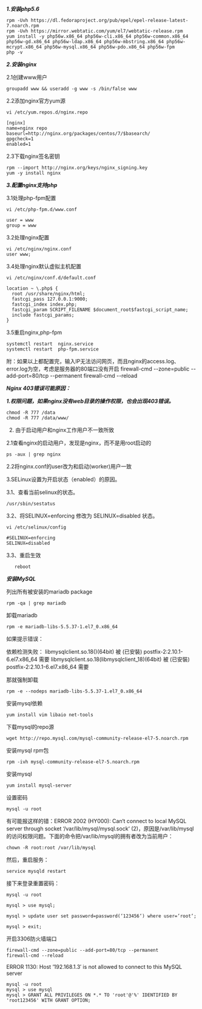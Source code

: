 ***1.安装php5.6***

    rpm -Uvh https://dl.fedoraproject.org/pub/epel/epel-release-latest-7.noarch.rpm
    rpm -Uvh https://mirror.webtatic.com/yum/el7/webtatic-release.rpm
    yum install -y php56w.x86_64 php56w-cli.x86_64 php56w-common.x86_64 php56w-gd.x86_64 php56w-ldap.x86_64 php56w-mbstring.x86_64 php56w-mcrypt.x86_64 php56w-mysql.x86_64 php56w-pdo.x86_64 php56w-fpm
    php -v


***2.安装nginx***

2.1创建www用户

    groupadd www && useradd -g www -s /bin/false www

2.2添加nginx官方yum源

    vi /etc/yum.repos.d/nginx.repo

    [nginx]
    name=nginx repo
    baseurl=http://nginx.org/packages/centos/7/$basearch/
    gpgcheck=1
    enabled=1


2.3下载nginx签名密钥

    rpm --import http://nginx.org/keys/nginx_signing.key
    yum -y install nginx


***3.配置nginx支持php***

3.1处理php-fpm配置

    vi /etc/php-fpm.d/www.conf

    user = www
    group = www


3.2处理nginx配置

    vi /etc/nginx/nginx.conf
    user www;
    
    
3.4处理nginx默认虚拟主机配置

    vi /etc/nginx/conf.d/default.conf 

    location ~ \.php$ {
      root /usr/share/nginx/html;
      fastcgi_pass 127.0.0.1:9000;
      fastcgi_index index.php;
      fastcgi_param SCRIPT_FILENAME $document_root$fastcgi_script_name;
      include fastcgi_params;
    }
    
    
3.5重启nginx,php-fpm

    systemctl restart  nginx.service
    systemctl restart  php-fpm.service


附：如果以上都配置完，输入IP无法访问网页，而且nginx的access.log、error.log为空，考虑是服务器的80端口没有开启
firewall-cmd --zone=public --add-port=80/tcp --permanent
firewall-cmd --reload


***Nginx 403错误可能原因：***


***1.权限问题，如果nginx没有web目录的操作权限，也会出现403错误。***

    chmod -R 777 /data
    chmod -R 777 /data/www/

2. 由于启动用户和nginx工作用户不一致所致

2.1查看nginx的启动用户，发现是nginx，而不是用root启动的

    ps -aux | grep nginx
    
2.2将nginx.conf的user改为和启动(worker)用户一致
    
3.SELinux设置为开启状态（enabled）的原因。

3.1、查看当前selinux的状态。

    /usr/sbin/sestatus
    
3.2、将SELINUX=enforcing 修改为 SELINUX=disabled 状态。

    vi /etc/selinux/config

    #SELINUX=enforcing
    SELINUX=disabled
    
3.3、重启生效

       reboot
       
       
***安装MySQL***

列出所有被安装的mariadb package 

    rpm -qa | grep mariadb
    
卸载mariadb

    rpm -e mariadb-libs-5.5.37-1.el7_0.x86_64
    
如果提示错误：

依赖检测失败：
libmysqlclient.so.18()(64bit) 被 (已安裝) postfix-2:2.10.1-6.el7.x86_64 需要
libmysqlclient.so.18(libmysqlclient_18)(64bit) 被 (已安裝) postfix-2:2.10.1-6.el7.x86_64 需要

那就强制卸载

    rpm -e --nodeps mariadb-libs-5.5.37-1.el7_0.x86_64

安装mysql依赖

    yum install vim libaio net-tools

下载mysql的repo源

    wget http://repo.mysql.com/mysql-community-release-el7-5.noarch.rpm

安装mysql rpm包

    rpm -ivh mysql-community-release-el7-5.noarch.rpm

安装mysql
    
    yum install mysql-server

设置密码

    mysql -u root

有可能报这样的错：ERROR 2002 (HY000): Can‘t connect to local MySQL server through socket ‘/var/lib/mysql/mysql.sock‘ (2)，原因是/var/lib/mysql的访问权限问题。下面的命令把/var/lib/mysql的拥有者改为当前用户：

    chown -R root:root /var/lib/mysql

然后，重启服务：

    service mysqld restart

接下来登录重置密码：

    mysql -u root

    mysql > use mysql;

    mysql > update user set password=password(‘123456‘) where user=‘root‘;

    mysql > exit;

开启3306防火墙端口

    firewall-cmd --zone=public --add-port=80/tcp --permanent
    firewall-cmd --reload

ERROR 1130: Host ’192.168.1.3′ is not allowed to connect to this MySQL server

    mysql -u root
    mysql > use mysql
    mysql > GRANT ALL PRIVILEGES ON *.* TO 'root'@'%' IDENTIFIED BY 'root123456' WITH GRANT OPTION;
    
    
    
